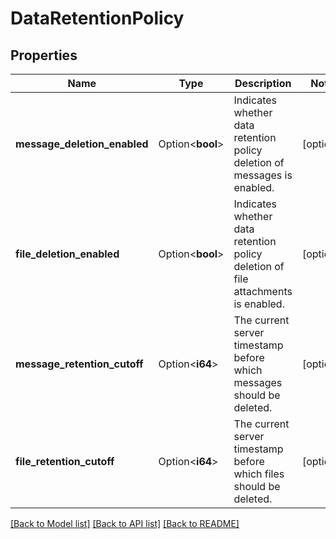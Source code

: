 # DataRetentionPolicy

## Properties

Name | Type | Description | Notes
------------ | ------------- | ------------- | -------------
**message_deletion_enabled** | Option<**bool**> | Indicates whether data retention policy deletion of messages is enabled. | [optional]
**file_deletion_enabled** | Option<**bool**> | Indicates whether data retention policy deletion of file attachments is enabled. | [optional]
**message_retention_cutoff** | Option<**i64**> | The current server timestamp before which messages should be deleted. | [optional]
**file_retention_cutoff** | Option<**i64**> | The current server timestamp before which files should be deleted. | [optional]

[[Back to Model list]](../README.md#documentation-for-models) [[Back to API list]](../README.md#documentation-for-api-endpoints) [[Back to README]](../README.md)


